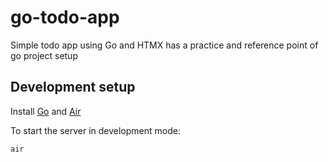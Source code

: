 # go-todo-app
Simple todo app using Go and HTMX has a practice and reference point of go project setup

## Development setup

Install [Go](https://go.dev/doc/install) and [Air](https://github.com/air-verse/air)

To start the server in development mode:

`air`